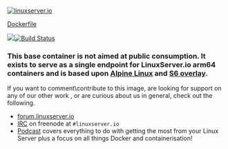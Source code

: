 [linuxserverurl]: https://linuxserver.io
[forumurl]: https://forum.linuxserver.io
[ircurl]: https://www.linuxserver.io/irc/
[podcasturl]: https://www.linuxserver.io/podcast/

[![linuxserver.io](https://raw.githubusercontent.com/linuxserver/docker-templates/master/linuxserver.io/img/linuxserver_medium.png)][linuxserverurl]

[Dockerfile](https://github.com/linuxserver/docker-baseimage-python-arm64/blob/master/Dockerfile)

[![](https://images.microbadger.com/badges/image/lsiobase/alpine.python.arm64.svg)](https://microbadger.com/images/lsiobase/alpine.python.arm64 "Get your own image badge on microbadger.com")[![Build Status](http://jenkins.linuxserver.io:8080/job/Dockers/job/BaseImages-arm64/job/lsiobase-alpine.python.arm64-3.6/badge/icon)](http://jenkins.linuxserver.io:8080/job/Dockers/job/BaseImages-arm64/job/lsiobase-alpine.python.arm64-3.6/)

### This base container is not aimed at public consumption. It exists to serve as a single endpoint for LinuxServer.io arm64 containers and is based upon [Alpine Linux](https://hub.docker.com/_/alpine/) and [S6 overlay](https://github.com/just-containers/s6-overlay).

If you want to comment\contribute to this image, are looking for support on any of our other work , or are curious about us in general, check out the following.

* [forum.linuxserver.io][forumurl]
* [IRC][ircurl] on freenode at `#linuxserver.io`
* [Podcast][podcasturl] covers everything to do with getting the most from your Linux Server plus a focus on all things Docker and containerisation!
